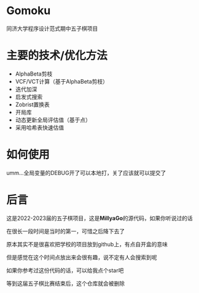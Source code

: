 # Gomoku
同济大学程序设计范式期中五子棋项目

# 主要的技术/优化方法
- AlphaBeta剪枝
- VCF/VCT计算（基于AlphaBeta剪枝）
- 迭代加深
- 启发式搜索
- Zobrist置换表
- 开局库
- 动态更新全局评估值（基于点）
- 采用哈希表快速估值

# 如何使用
umm...全局变量的DEBUG开了可以本地打，关了应该就可以提交了

# 后言
这是2022-2023届的五子棋项目，这是**MillyaGo**的源代码，如果你听说过的话

在很长一段时间是当时的第一，可惜之后降下去了

原本其实不是很喜欢把学校的项目放到github上，有点自开盒的意味

但是感觉在这个时间点放出来会很有趣，说不定有人会搜索到呢

如果你参考过这份代码的话，可以给我点个star吧

等到这届五子棋比赛结束后，这个仓库就会被删除
